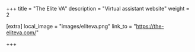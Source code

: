 +++
title = "The Elite VA"
description = "Virtual assistant website"
weight = 2

[extra]
local_image = "images/eliteva.png"
link_to = "https://the-eliteva.com/"


+++

